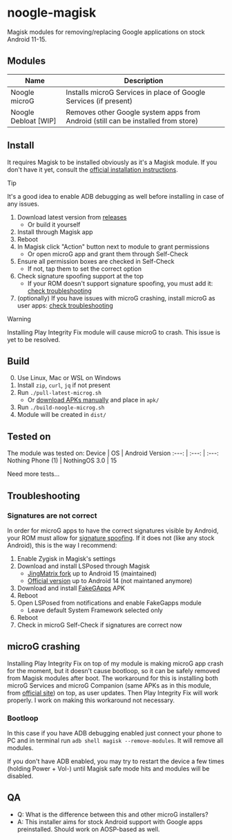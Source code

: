 # noogle-magisk

Magisk modules for removing/replacing Google applications on stock Android 11-15.

## Modules

Name | Description
--- | ---
Noogle microG | Installs microG Services in place of Google Services (if present)
Noogle Debloat [WIP] | Removes other Google system apps from Android (still can be installed from store)

## Install

It requires Magisk to be installed obviously as it's a Magisk module. If you don't have it yet, consult the [official installation instructions](https://topjohnwu.github.io/Magisk/install.html).

> [!TIP]
> It's a good idea to enable ADB debugging as well before installing in case of any issues.

1. Download latest version from [releases](https://github.com/SelfRef/noogle-magisk/releases)
    - Or build it yourself
2. Install through Magisk app
3. Reboot
4. In Magisk click "Action" button next to module to grant permissions
    - Or open microG app and grant them through Self-Check
5. Ensure all permission boxes are checked in Self-Check
    - If not, tap them to set the correct option
6. Check signature spoofing support at the top
    - If your ROM doesn't support signature spoofing, you must add it: [check troubleshooting](#signatures-are-not-correct)
7. (optionally) If you have issues with microG crashing, install microG as user apps: [check troubleshooting](#microg-crashing)

> [!WARNING]
> Installing Play Integrity Fix module will cause microG to crash.
> This issue is yet to be resolved.

## Build

0. Use Linux, Mac or WSL on Windows
1. Install `zip`, `curl`, `jq` if not present
2. Run `./pull-latest-microg.sh`
    - Or [download APKs manually](https://microg.org/download.html) and place in `apk/`
3. Run `./build-noogle-microg.sh`
4. Module will be created in `dist/`

## Tested on
The module was tested on:
Device | OS | Android Version
:---: | :---: | :---:
Nothing Phone (1) | NothingOS 3.0 | 15

Need more tests...

## Troubleshooting

### Signatures are not correct
In order for microG apps to have the correct signatures visible by Android, your ROM must allow for [signature spoofing](https://github.com/microg/GmsCore/wiki/Signature-Spoofing). If it does not (like any stock Android), this is the way I recommend:

1. Enable Zygisk in Magisk's settings
2. Download and install LSPosed through Magisk
    - [JingMatrix fork](https://github.com/JingMatrix/LSPosed/releases) up to Android 15 (maintained)
    - [Official version](https://github.com/LSPosed/LSPosed/releases) up to Android 14 (not maintaned anymore)
3. Download and install [FakeGApps](https://github.com/whew-inc/FakeGApps/releases) APK
4. Reboot
5. Open LSPosed from notifications and enable FakeGapps module
    - Leave default System Framework selected only
6. Reboot
7. Check in microG Self-Check if signatures are correct now

## microG crashing
Installing Play Integrity Fix on top of my module is making microG app crash for the moment, but it doesn't cause bootloop, so it can be safely removed from Magisk modules after boot. The workaround for this is installing both microG Services and microG Companion (same APKs as in this module, from [official site](https://microg.org/download.html)) on top, as user updates. Then Play Integrity Fix will work properly. I work on making this workaround not necessary.

### Bootloop
In this case if you have ADB debugging enabled just connect your phone to PC and in terminal run `adb shell magisk --remove-modules`. It will remove all modules.

If you don't have ADB enabled, you may try to restart the device a few times (holding Power + Vol-) until Magisk safe mode hits and modules will be disabled.

## QA
- Q: What is the difference between this and other microG installers?
- A: This installer aims for stock Android support with Google apps preinstalled. Should work on AOSP-based as well.